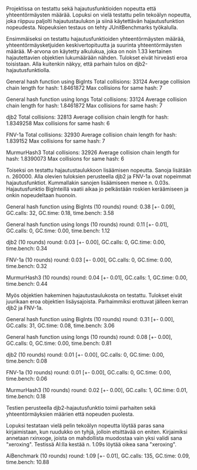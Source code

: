 Projektissa on testattu sekä hajautusfunktioiden nopeutta että yhteentörmäysten määrää. Lopuksi on vielä testattu pelin tekoälyn nopeutta, joka riippuu paljolti hajautustaulukon ja siinä käytettävän hajautusfunktion nopeudesta. Nopeuksien testaus on tehty JUnitBenchmarks työkalulla.

Ensimmäiseksi on testattu hajautusfunktioiden yhteentörmäysten määrää, yhteentörmäysketjuiden keskivertopituutta ja suurinta yhteentörmäysten määrää. M-arvona on käytetty alkulukua, joka on noin 1.33 kertainen hajautettavien objektien lukumäärään nähden. Tulokset eivät hirveästi eroa toisistaan. Alla kuitenkin näkyy, että parhain tulos on djb2-hajautusfunktiolla.

General hash function using BigInts
Total collisions: 33124
Average collision chain length for hash: 1.8461872
Max collisions for same hash: 7

General hash function using longs
Total collisions: 33124
Average collision chain length for hash: 1.8461872
Max collisions for same hash: 7

djb2
Total collisions: 32813
Average collision chain length for hash: 1.8349258
Max collisions for same hash: 6

FNV-1a
Total collisions: 32930
Average collision chain length for hash: 1.839152
Max collisions for same hash: 7

MurmurHash3
Total collisions: 32926
Average collision chain length for hash: 1.8390073
Max collisions for same hash: 6

Toiseksi on testattu hajautustaulukkoon lisäämisen nopeutta. Sanoja lisätään n. 260000. Alla olevien tuloksien perusteella djb2 ja FNV-1a ovat nopeimmat hajautusfunktiot. Kummallakin sanojen lisäämiseen menee n. 0.03s. Hajautusfunktio BigInteillä vaatii aikaa jo pelkästään roskien keräämiseen ja onkin nopeudeltaan huonoin.

General hash function using BigInts (10 rounds)
round: 0.38 [+- 0.09], GC.calls: 32, GC.time: 0.18, time.bench: 3.58

General hash function using longs (10 rounds)
 round: 0.11 [+- 0.01], GC.calls: 0, GC.time: 0.00, time.bench: 1.12

djb2 (10 rounds)
 round: 0.03 [+- 0.00], GC.calls: 0, GC.time: 0.00, time.bench: 0.34

FNV-1a (10 rounds)
 round: 0.03 [+- 0.00], GC.calls: 0, GC.time: 0.00, time.bench: 0.32

MurmurHash3 (10 rounds)
 round: 0.04 [+- 0.01], GC.calls: 1, GC.time: 0.00, time.bench: 0.44

Myös objektien hakeminen hajautustaulukosta on testattu. Tulokset eivät juurikaan eroa objektien lisäysajoista. Parhaimmiksi erottuvat jälleen kerran djb2 ja FNV-1a.

General hash function using BigInts (10 rounds)
 round: 0.31 [+- 0.00], GC.calls: 31, GC.time: 0.08, time.bench: 3.06

General hash function using longs (10 rounds)
 round: 0.08 [+- 0.00], GC.calls: 0, GC.time: 0.00, time.bench: 0.81

djb2 (10 rounds)
 round: 0.01 [+- 0.00], GC.calls: 0, GC.time: 0.00, time.bench: 0.08

FNV-1a (10 rounds)
 round: 0.01 [+- 0.00], GC.calls: 0, GC.time: 0.00, time.bench: 0.06

MurmurHash3 (10 rounds)
 round: 0.02 [+- 0.00], GC.calls: 1, GC.time: 0.01, time.bench: 0.18

Testien perusteella djb2-hajautusfunktio toimii parhaiten sekä yhteentörmäyksien määrien että nopeuden puolesta.

Lopuksi testataan vielä pelin tekoälyn nopeutta löytää paras sana kirjaimistaan, kun ruudukko on tyhjä, jolloin etsittävää on eniten. Kirjaimiksi annetaan rxinxoge, joista on mahdollista muodostaa vain yksi validi sana "xeroxing". Testissä AI:lla kestää n. 1.09s löytää oikea sana "xeroxing".

AiBenchmark (10 rounds)
 round: 1.09 [+- 0.01], GC.calls: 135, GC.time: 0.09, time.bench: 10.88


